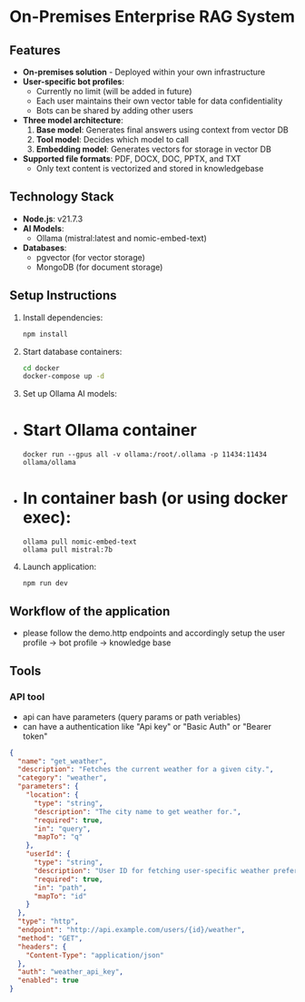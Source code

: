# On-Premises Enterprise RAG System

## Features

- **On-premises solution** - Deployed within your own infrastructure
- **User-specific bot profiles**:
  - Currently no limit (will be added in future)
  - Each user maintains their own vector table for data confidentiality
  - Bots can be shared by adding other users
- **Three model architecture**:
  1. **Base model**: Generates final answers using context from vector DB
  2. **Tool model**: Decides which model to call
  3. **Embedding model**: Generates vectors for storage in vector DB
- **Supported file formats**: PDF, DOCX, DOC, PPTX, and TXT
  - Only text content is vectorized and stored in knowledgebase

## Technology Stack

- **Node.js**: v21.7.3
- **AI Models**:
  - Ollama (mistral:latest and nomic-embed-text)
- **Databases**:
  - pgvector (for vector storage)
  - MongoDB (for document storage)

## Setup Instructions

1.  Install dependencies:
    ```bash
    npm install
    ```
2.  Start database containers:
    ```bash
    cd docker
    docker-compose up -d
    ```
3.  Set up Ollama AI models:

- # Start Ollama container

  ```
  docker run --gpus all -v ollama:/root/.ollama -p 11434:11434 ollama/ollama
  ```

- # In container bash (or using docker exec):

  ```
  ollama pull nomic-embed-text
  ollama pull mistral:7b
  ```

4.  Launch application:

    ```
    npm run dev
    ```

## Workflow of the application

- please follow the demo.http endpoints and accordingly setup the user profile -> bot profile -> knowledge base

## Tools

### API tool

- api can have parameters (query params or path veriables)
- can have a authentication like "Api key" or "Basic Auth" or "Bearer token"

```json
{
  "name": "get_weather",
  "description": "Fetches the current weather for a given city.",
  "category": "weather",
  "parameters": {
    "location": {
      "type": "string",
      "description": "The city name to get weather for.",
      "required": true,
      "in": "query",
      "mapTo": "q"
    },
    "userId": {
      "type": "string",
      "description": "User ID for fetching user-specific weather preferences.",
      "required": true,
      "in": "path",
      "mapTo": "id"
    }
  },
  "type": "http",
  "endpoint": "http://api.example.com/users/{id}/weather",
  "method": "GET",
  "headers": {
    "Content-Type": "application/json"
  },
  "auth": "weather_api_key",
  "enabled": true
}
```
